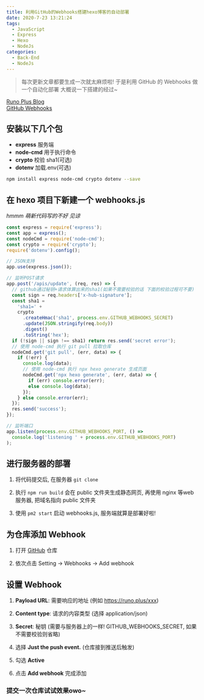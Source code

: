 ```yaml
---
title: 利用GitHub的Webhooks搭建hexo博客的自动部署
date: 2020-7-23 13:21:24
tags:
  - JavaScript
  - Express
  - Hexo
  - NodeJs
categories:
  - Back-End
  - NodeJs
---
```


> 每次更新文章都要生成一次就太麻烦啦!
> 于是利用 GitHub 的 Webhooks 做一个自动化部署
> 大概说一下搭建的经过~

[Runo Plus Blog](https://github.com/RunoMeow/runo-plus-blog)  
[GitHub Webhooks](https://developer.github.com/webhooks/)

## 安装以下几个包

- **express** 服务端
- **node-cmd** 用于执行命令
- **crypto** 校验 sha1(可选)
- **dotenv** 加载.env(可选)

```bash
npm install express node-cmd crypto dotenv --save
```

## 在 hexo 项目下新建一个 webhooks.js

*hmmm 萌新代码写的不好 见谅*

```javascript
const express = require('express');
const app = express();
const nodeCmd = require('node-cmd');
const crypto = require('crypto');
require('dotenv').config();

// JSON支持
app.use(express.json());

// 监听POST请求
app.post('/apis/update', (req, res) => {
  // github通过秘钥+请求体算出来的sha1(如果不需要校验的话 下面的校验过程可不要)
  const sign = req.headers['x-hub-signature'];
  const sha1 =
    'sha1=' +
    crypto
      .createHmac('sha1', process.env.GITHUB_WEBHOOKS_SECRET)
      .update(JSON.stringify(req.body))
      .digest()
      .toString('hex');
  if (!sign || sign !== sha1) return res.send('secret error');
  // 使用 node-cmd 执行 git pull 拉取仓库
  nodeCmd.get('git pull', (err, data) => {
    if (!err) {
      console.log(data);
      // 使用 node-cmd 执行 npx hexo generate 生成页面
      nodeCmd.get('npx hexo generate', (err, data) => {
        if (err) console.error(err);
        else console.log(data);
      });
    } else console.error(err);
  });
  res.send('success');
});

// 监听端口
app.listen(process.env.GITHUB_WEBHOOKS_PORT, () =>
  console.log('listening ' + process.env.GITHUB_WEBHOOKS_PORT)
);
```

## 进行服务器的部署

1. 将代码提交后, 在服务器 ```git clone```

2. 执行 ```npm run build``` 会在 public 文件夹生成静态网页, 再使用 nginx 等web服务器, 把域名指向 public 文件夹

3. 使用 ```pm2 start``` 启动 webhooks.js, 服务端就算是部署好啦!

## 为仓库添加 Webhook

1. 打开 [GitHub](https://github.com/) 仓库

2. 依次点击 Setting → Webhooks → Add webhook

## 设置 Webhook

1. **Payload URL**: 需要响应的地址 (例如 <https://runo.plus/xxx>)

2. **Content type**: 请求的内容类型 (选择 application/json)

3. **Secret**: 秘钥 (需要与服务器上的一样! GITHUB_WEBHOOKS_SECRET, 如果不需要校验则省略)

4. 选择 **Just the push event.** (仓库接到推送后触发)

5. 勾选 **Active**

6. 点击 **Add webhook** 完成添加

### 提交一次仓库试试效果owo~
